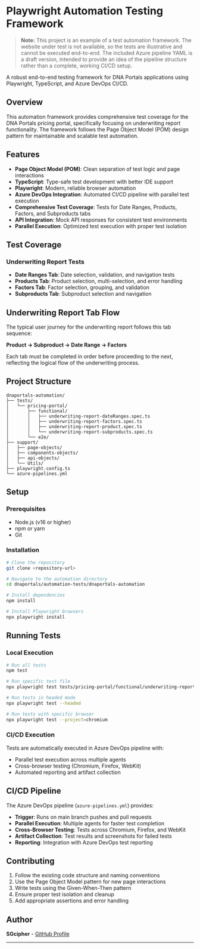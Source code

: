 # Playwright Automation Testing Framework

> **Note:** This project is an example of a test automation framework. The website under test is not available, so the tests are illustrative and cannot be executed end-to-end. The included Azure pipeline YAML is a draft version, intended to provide an idea of the pipeline structure rather than a complete, working CI/CD setup.

A robust end-to-end testing framework for DNA Portals applications using Playwright, TypeScript, and Azure DevOps CI/CD.

## Overview

This automation framework provides comprehensive test coverage for the DNA Portals pricing portal, specifically focusing on underwriting report functionality. The framework follows the Page Object Model (POM) design pattern for maintainable and scalable test automation.

## Features

- **Page Object Model (POM)**: Clean separation of test logic and page interactions
- **TypeScript**: Type-safe test development with better IDE support
- **Playwright**: Modern, reliable browser automation
- **Azure DevOps Integration**: Automated CI/CD pipeline with parallel test execution
- **Comprehensive Test Coverage**: Tests for Date Ranges, Products, Factors, and Subproducts tabs
- **API Integration**: Mock API responses for consistent test environments
- **Parallel Execution**: Optimized test execution with proper test isolation

## Test Coverage

### Underwriting Report Tests
- **Date Ranges Tab**: Date selection, validation, and navigation tests
- **Products Tab**: Product selection, multi-selection, and error handling
- **Factors Tab**: Factor selection, grouping, and validation
- **Subproducts Tab**: Subproduct selection and navigation

## Underwriting Report Tab Flow

The typical user journey for the underwriting report follows this tab sequence:

**Product → Subproduct → Date Range → Factors**

Each tab must be completed in order before proceeding to the next, reflecting the logical flow of the underwriting process.

## Project Structure

```
dnaportals-automation/
├── tests/
│   └── pricing-portal/
│       ├── functional/
│       │   ├── underwriting-report-dateRanges.spec.ts
│       │   ├── underwriting-report-factors.spec.ts
│       │   ├── underwriting-report-product.spec.ts
│       │   └── underwriting-report-subproducts.spec.ts
│       └── e2e/
├── support/
│   ├── page-objects/
│   ├── components-objects/
│   ├── api-objects/
│   └── Utils/
├── playwright.config.ts
└── azure-pipelines.yml
```

## Setup

### Prerequisites
- Node.js (v16 or higher)
- npm or yarn
- Git

### Installation
```bash
# Clone the repository
git clone <repository-url>

# Navigate to the automation directory
cd dnaportals/automation-tests/dnaportals-automation

# Install dependencies
npm install

# Install Playwright browsers
npx playwright install
```

## Running Tests

### Local Execution
```bash
# Run all tests
npm test

# Run specific test file
npx playwright test tests/pricing-portal/functional/underwriting-report-dateRanges.spec.ts

# Run tests in headed mode
npx playwright test --headed

# Run tests with specific browser
npx playwright test --project=chromium
```

### CI/CD Execution
Tests are automatically executed in Azure DevOps pipeline with:
- Parallel test execution across multiple agents
- Cross-browser testing (Chromium, Firefox, WebKit)
- Automated reporting and artifact collection

## CI/CD Pipeline

The Azure DevOps pipeline (`azure-pipelines.yml`) provides:
- **Trigger**: Runs on main branch pushes and pull requests
- **Parallel Execution**: Multiple agents for faster test completion
- **Cross-Browser Testing**: Tests across Chromium, Firefox, and WebKit
- **Artifact Collection**: Test results and screenshots for failed tests
- **Reporting**: Integration with Azure DevOps test reporting

## Contributing

1. Follow the existing code structure and naming conventions
2. Use the Page Object Model pattern for new page interactions
3. Write tests using the Given-When-Then pattern
4. Ensure proper test isolation and cleanup
5. Add appropriate assertions and error handling

## Author

**SGcipher** - [GitHub Profile](https://github.com/SGcipher)

--- 

